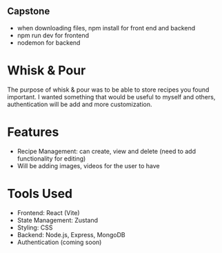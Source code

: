 ## Capstone
* when downloading files, npm install for front end and backend
* npm run dev for frontend
* nodemon for backend
# Whisk & Pour
The purpose of whisk & pour was to be able to store recipes you found important. 
I wanted something that would be useful to myself and others, authentication will be add and more customization. 

# Features
* Recipe Management: can create, view and delete (need to add functionality for editing)
* Will be adding images, videos for the user to have


# Tools Used
* Frontend: React (Vite)
* State Management: Zustand
* Styling: CSS
* Backend: Node.js, Express, MongoDB
* Authentication (coming soon)

